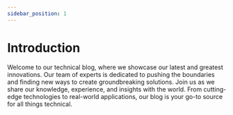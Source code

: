 ```yaml
---
sidebar_position: 1
---
```


# Introduction

Welcome to our technical blog, where we showcase our latest and greatest innovations. Our team of experts is dedicated to pushing the boundaries and finding new ways to create groundbreaking solutions. Join us as we share our knowledge, experience, and insights with the world. From cutting-edge technologies to real-world applications, our blog is your go-to source for all things technical.
